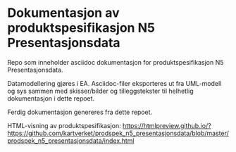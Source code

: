# Dokumentasjon av produktspesifikasjon N5 Presentasjonsdata

Repo som inneholder asciidoc dokumentasjon for produktspesifikasjon N5 Presentasjonsdata.

Datamodellering gjøres i EA. Asciidoc-filer eksporteres ut fra UML-modell og sys sammen med skisser/bilder og tilleggstekster til helhetlig dokumentasjon i dette repoet.

Ferdig dokumentasjon genereres fra dette repoet.

HTML-visning av produktspesifikasjon: https://htmlpreview.github.io/?https://github.com/kartverket/prodspek_n5_presentasjonsdata/blob/master/prodspek_n5_presentasjonsdata/index.html
